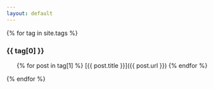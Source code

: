 ```yaml
---
layout: default
---
```

{% for tag in site.tags %}
  <h3>{{ tag[0] }}</h3>
  <ul>
    {% for post in tag[1] %}
      [{{ post.title }}]({{ post.url }})
    {% endfor %}
  </ul>
{% endfor %}
